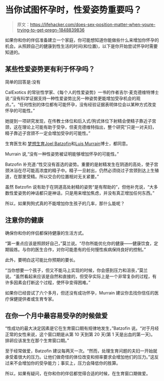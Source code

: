 # 当你试图怀孕时，性爱姿势重要吗？

> 原文：<https://lifehacker.com/does-sex-position-matter-when-youre-trying-to-get-pregn-1848839836>

如果你和你的伴侣准备建立一个家庭，你可能想知道你能做些什么来增加你怀孕的机会。从照顾自己的健康到性生活的时间(和位置)，以下是你开始尝试怀孕时需要知道的。



## 某些性爱姿势更有利于怀孕吗？

简单的回答是:没有

CalExotics 的常驻性学家、《每个人的性爱姿势》一书的作者吉尔·麦克德维特博士说:“没有科学证据支持一种性爱姿势比另一种姿势更能增加受孕机会的观点。”。“任何性别的体位都有可能怀孕，没有经验证据表明体位会以某种方式改变怀孕的可能性。”

她提到一项研究发现，在传教士体位和后入式/狗式体位下射精会使精子靠近子宫颈，这在理论上可能有助于受孕，但麦克德维特指出，整个研究“只是一对夫妇，精子靠近子宫颈不一定会增加受孕的可能性。”

生育医生和 [梦想生育](https://dreamsfertility.com/)[Joel Batzofin](https://dreamsfertility.com/dr-joel-batzofin/)和[Luis Murrain](https://dreamsfertility.com/dr-luis-murrain/)博士，都同意。

Murrain 说,“没有一种性姿势被证明能够增加怀孕的可能性。”

Batzofin 补充道:“性交没有首选的姿势。重要的是射精发生在阴道的高处，使子宫颈沐浴在尽可能高浓度的精子中。精子一旦射出，仍然必须绕过子宫颈到达上生殖道，在那里受精。所以交合的位置相对无关紧要。”

虽然 Batzofin 说有助于在阴道高处射精的姿势“是有帮助的”，但他补充说，“大多数性爱姿势的神话都只是神话，只是用来增加焦虑，并没有真正增加任何东西。”

所以，如果狗狗式真的不能增加你生孩子的几率，那什么能呢？

## **注意你的健康**

确保你和你的伴侣都保持健康的生活方式。

“第一重点应该是照顾好自己，”莫兰说。“尽你所能优化你的健康——健康饮食，定期锻炼。与你的医生合作，对你可能患有的任何慢性疾病保持良好的控制。”

此外，要明白这可能比你预期的要长。

“当你想要一个孩子，但又不能马上实现的时候，你会感到压力和沮丧，”莫兰说。“虽然看起来应该是自然和直接的，但受孕实际上是一个非常复杂的过程，有许多因素会打断这个过程，使怀孕变得困难。”

如果你已经尝试了六个多月，但还没有成功怀孕，Murrain 建议你去找你信任的医疗保健提供者或生育专家。

## 在你一个月中最容易受孕的时候做爱

“性成功的最大决定因素是它在生育窗口期有规律地发生，”Batzofin 说。“对于月经正常的女性来说，这个窗口期是从第 10 天到第 20 天(第 1 天是出血的第一天)。排卵应该发生在那个生育窗口期。”

至于经常做爱，Batzofin 建议每两天一次。“然而，处理生育问题的夫妇一开始就承受着很大的压力。让他们做奇怪的体位改变和频率要求会增加他们的压力。”这反过来不会增加你的受孕能力；事实上，压力会降低你的胜算。

所以，如果有疑问，在你和你的伴侣都觉得合适的时候，在生育窗口期做爱。